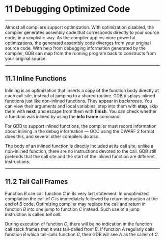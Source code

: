 # 11 Debugging Optimized Code

----

Almost all compilers support optimization. With optimization disabled, the compiler generates assembly code that corresponds directly to your source code, in a simplistic way. As the compiler applies more powerful optimizations, the generated assembly code diverges from your original source code. With help from debugging information generated by the compiler, GDB can map from the running program back to constructs from your original source.

----

## 11.1 Inline Functions

Inlining is an optimization that inserts a copy of the function body directly at each call site, instead of jumping to a shared routine. GDB displays inlined functions just like non-inlined functions. They appear in _backtraces_. You can view their arguments and local variables, step into them with **step**, skip them with **next**, and escape from them with **finish**. You can check whether a function was inlined by using the **info frame** command.

For GDB to support inlined functions, the compiler must record information about inlining in the debug information — GCC using the DWARF 2 format does this, and several other compilers do also.

The body of an inlined function is directly included at its call site; unlike a non-inlined function, there are no instructions devoted to the call. GDB still pretends that the call site and the start of the inlined function are different instructions.

----

## 11.2 Tail Call Frames

Function _B_ can call function _C_ in its very last statement. In unoptimized compilation the call of _C_ is immediately followed by return instruction at the end of _B_ code. Optimizing compiler may replace the call and return in function _B_ into one jump to function _C_ instead. Such use of a jump instruction is called _tail call_.

During execution of function _C_, there will be no indication in the function call stack frames that it was tail-called from _B_. If function _A_ regularly calls function _B_ which tail-calls function _C_, then GDB will see _A_ as the caller of _C_.
